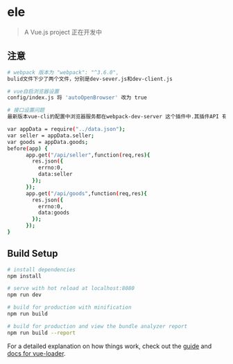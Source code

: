 # ele

> A Vue.js project
> 正在开发中

## 注意
```bash
# webpack 版本为 "webpack": "^3.6.0",
bulid文件下少了两个文件，分别是dev-sever.js和dev-client.js 

# vue自启浏览器设置
config/index.js 将 'autoOpenBrowser' 改为 true

# 接口设置问题
最新版本vue-cli的配置中浏览器服务都在webpack-dev-server 这个插件中.其插件API 有一个参数就是devServer.before 

var appData = require("../data.json");
var seller = appData.seller;
var goods = appData.goods;
before(app) {
      app.get("/api/seller",function(req,res){
        res.json({
          errno:0,
          data:seller
        });
      });
      app.get("/api/goods",function(req,res){
        res.json({
          errno:0,
          data:goods
        });
      });
}
```
## Build Setup

``` bash
# install dependencies
npm install

# serve with hot reload at localhost:8080
npm run dev

# build for production with minification
npm run build

# build for production and view the bundle analyzer report
npm run build --report
```

For a detailed explanation on how things work, check out the [guide](http://vuejs-templates.github.io/webpack/) and [docs for vue-loader](http://vuejs.github.io/vue-loader).
